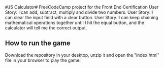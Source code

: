 #JS Calculator#
FreeCodeCamp project for the Front End Certification
User Story: I can add, subtract, multiply and divide two numbers.
User Story: I can clear the input field with a clear button.
User Story: I can keep chaining mathematical operations together until I hit the equal button, and the calculator will tell me the correct output.

## How to run the game ##
Download the repository in your desktop, unzip it and open the "index.html" file in your browser to play the game.
